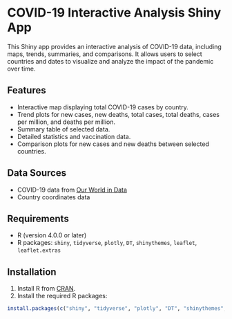 # COVID-19 Interactive Analysis Shiny App

This Shiny app provides an interactive analysis of COVID-19 data, including maps, trends, summaries, and comparisons. It allows users to select countries and dates to visualize and analyze the impact of the pandemic over time.

## Features

- Interactive map displaying total COVID-19 cases by country.
- Trend plots for new cases, new deaths, total cases, total deaths, cases per million, and deaths per million.
- Summary table of selected data.
- Detailed statistics and vaccination data.
- Comparison plots for new cases and new deaths between selected countries.

## Data Sources

- COVID-19 data from [Our World in Data](https://github.com/owid/covid-19-data)
- Country coordinates data

## Requirements

- R (version 4.0.0 or later)
- R packages: `shiny`, `tidyverse`, `plotly`, `DT`, `shinythemes`, `leaflet`, `leaflet.extras`

## Installation

1. Install R from [CRAN](https://cran.r-project.org/).
2. Install the required R packages:

```R
install.packages(c("shiny", "tidyverse", "plotly", "DT", "shinythemes", "leaflet", "leaflet.extras"))
